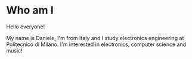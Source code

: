# Who am I
Hello everyone!

My name is Daniele, I'm from Italy and I study electronics engineering at Politecnico di Milano.
I'm interested in electronics, computer science and music!
